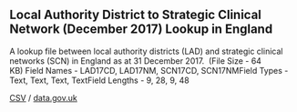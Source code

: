 ## Local Authority District to Strategic Clinical Network (December 2017) Lookup in England

A lookup file between local authority districts (LAD) and strategic clinical networks (SCN) in England as at 31 December 2017.  (File Size - 64 KB) Field Names - LAD17CD, LAD17NM, SCN17CD, SCN17NMField Types - Text, Text, Text, TextField Lengths - 9, 28, 9, 48

[CSV](../csv/059.csv) / [data.gov.uk](https://data.gov.uk/dataset/2cd25038-a433-44d4-86a7-05af58b74744/local-authority-district-to-strategic-clinical-network-december-2017-lookup-in-england)

